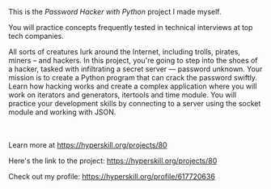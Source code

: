 This is the *Password Hacker with Python* project I made myself.


<div>
<div>You will practice concepts frequently tested in technical interviews at top tech companies.</div>

<p>All sorts of creatures lurk around the Internet, including trolls, pirates, miners – and hackers. In this project, you're going to step into the shoes of a hacker, tasked with infiltrating a secret server — password unknown. Your mission is to create a Python program that can crack the password swiftly. Learn how hacking works and create a complex application where you will work on iterators and generators, itertools and time module. You will practice your development skills by connecting to a server using the socket module and working with JSON.</p>
</div><br/><br/>Learn more at <a href="https://hyperskill.org/projects/80?utm_source=ide&utm_medium=ide&utm_campaign=ide&utm_content=project-card">https://hyperskill.org/projects/80</a>

Here's the link to the project: https://hyperskill.org/projects/80

Check out my profile: https://hyperskill.org/profile/617720636